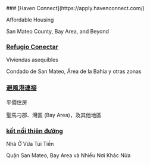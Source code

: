 <RenderIf language="en">
### [Haven Connect](https://apply.havenconnect.com/) 

Affordable Housing

San Mateo County, Bay Area, and Beyond
</RenderIf>
<RenderIf language="es">
### [Refugio Conectar](https://apply.havenconnect.com/) 

Viviendas asequibles

Condado de San Mateo, Área de la Bahía y otras zonas
</RenderIf>
<RenderIf language="zh">
### [避風港連接](https://apply.havenconnect.com/) 

平價住房

聖馬刁郡、灣區 (Bay Area)，及其他地區
</RenderIf>
<RenderIf language="vi">
### [kết nối thiên đường](https://apply.havenconnect.com/) 

Nhà Ở Vừa Túi Tiền

Quận San Mateo, Bay Area và Nhiều Nơi Khác Nữa
</RenderIf>
